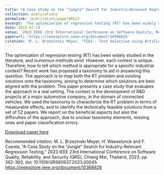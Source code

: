 ```yaml
---
title: "A Case Study on the ”Jungle” Search for Industry-Relevant Regression Testing"
collection: publications
permalink: /publication/paperQRS23
excerpt: 'The optimization of regression testing (RT) has been widely studied in the literature, and numerous methods exist. However, each context is unique. Therefore, how to tell which method is appropriate for a specific industrial context? Recent work has proposed a taxonomy to aid in answering this question. The approach is to map both the RT problem and existing solutions onto the taxonomy, aiming to determine which solutions are best aligned with the problem. This paper presents a case study that evaluates the approach in a real setting. The context is the development of R&D projects at a major automotive company, in the domain of connected vehicles. We used the taxonomy to characterize the RT problem in terms of measurable effects, and to identify the technically feasible solutions from a set of 52 papers. We report on the beneficial aspects but also the difficulties of the approach, due to unclear taxonomy elements, missing ones and paper classification errors.'
date: 2022-02-14
venue: '2023 IEEE 23rd International Conference on Software Quality, Reliability, and Security (QRS)'
paperurl: 'https://ieeexplore.ieee.org/document/10366626'
citation: 'M. L. Brzezinski Meyer, "TSAI - Test Selection using Artificial Intelligence for the Support of Continuous Integration," 2021 IEEE International Symposium on Software Reliability Engineering Workshops (ISSREW), Wuhan, China, 2021, pp. 306-309, doi: 10.1109/ISSREW53611.2021.00092.'
---
```

The optimization of regression testing (RT) has been widely studied in the literature, and numerous methods exist. However, each context is unique. Therefore, how to tell which method is appropriate for a specific industrial context? Recent work has proposed a taxonomy to aid in answering this question. The approach is to map both the RT problem and existing solutions onto the taxonomy, aiming to determine which solutions are best aligned with the problem. This paper presents a case study that evaluates the approach in a real setting. The context is the development of R&D projects at a major automotive company, in the domain of connected vehicles. We used the taxonomy to characterize the RT problem in terms of measurable effects, and to identify the technically feasible solutions from a set of 52 papers. We report on the beneficial aspects but also the difficulties of the approach, due to unclear taxonomy elements, missing ones and paper classification errors.

[Download paper here](http://academicpages.github.io/files/paperQRS.pdf)

Recommended citation: M. L. Brzezinski Meyer, H. Waeselynck and F. Cuesta, “A Case Study  on the “Jungle” Search for Industry-Relevant Regression Testing,” 2023  IEEE 23rd International Conference on Software Quality, Reliability, and Security (QRS), Chiang Mai, Thailand, 2023, pp. 382-393, doi: 10.1109/QRS60937.2023.00045. https://ieeexplore.ieee.org/document/10366626
